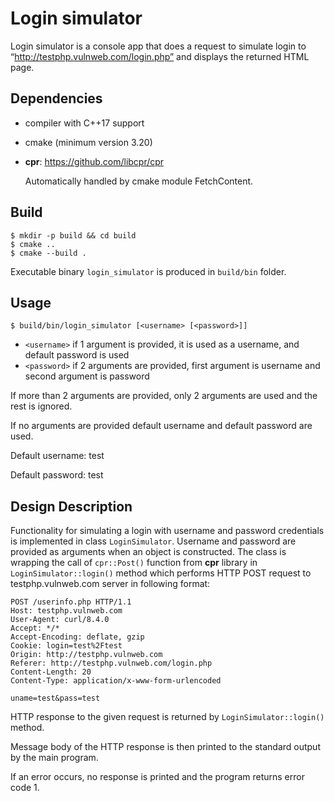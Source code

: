 # Login simulator

Login simulator is a console app that does a request to simulate login to
“http://testphp.vulnweb.com/login.php” and displays the returned HTML page.

## Dependencies

- compiler with C++17 support

- cmake (minimum version 3.20)

- **cpr**: https://github.com/libcpr/cpr

  Automatically handled by cmake module FetchContent.

## Build

```
$ mkdir -p build && cd build
$ cmake ..
$ cmake --build .
```

Executable binary `login_simulator` is produced in `build/bin` folder.

## Usage


```
$ build/bin/login_simulator [<username> [<password>]]
```

- `<username>` if 1 argument is provided, it is used as a username, and default password is used
- `<password>` if 2 arguments are provided, first argument is username and second argument is password

If more than 2 arguments are provided, only 2 arguments are used and the rest is ignored.

If no arguments are provided default username and default password are used.

Default username: test

Default password: test

## Design Description

Functionality for simulating a login with username and password credentials is implemented
in class `LoginSimulator`.
Username and password are provided as arguments when an object is constructed.
The class is wrapping the call of `cpr::Post()` function from **cpr** library in `LoginSimulator::login()`
method which performs HTTP POST request to testphp.vulnweb.com server in following format:

```
POST /userinfo.php HTTP/1.1
Host: testphp.vulnweb.com
User-Agent: curl/8.4.0
Accept: */*
Accept-Encoding: deflate, gzip
Cookie: login=test%2Ftest
Origin: http://testphp.vulnweb.com
Referer: http://testphp.vulnweb.com/login.php
Content-Length: 20
Content-Type: application/x-www-form-urlencoded

uname=test&pass=test
```

HTTP response to the given request is returned by `LoginSimulator::login()` method.

Message body of the HTTP response is then printed to the standard output by the main program.

If an error occurs, no response is printed and the program returns error code 1.